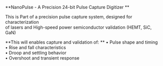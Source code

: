 **NanoPulse - A Precision 24-bit Pulse Capture Digitizer
**  

This is Part of a precision pulse capture system, designed for characterization  
of lasers and High-speed power semiconductor validation (HEMT, SiC, GaN)  


**This will enables capture and validation of:  **
	• Pulse shape and timing  
	• Rise and fall characteristics  
	• Droop and settling behavior  
	• Overshoot and transient response  
